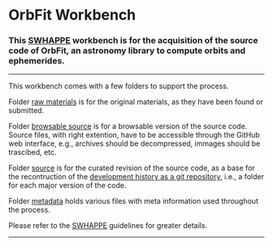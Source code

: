 # OrbFit Workbench

### This [SWHAPPE](https://github.com/Unipisa/SWHAPPE) workbench is for the acquisition of the source code of OrbFit, an astronomy library to compute orbits and ephemerides.  

-------------------

This workbench comes with a few folders to support the process.

Folder [raw materials](./raw_materials) is for the original materials, as they have been found or submitted.

Folder [browsable source](./browsable_source) is for a browsable version of the source code. Source files, with right extention, have to be accessible through the GitHub web interface, e.g., archives should be decompressed, immages should be trascibed, etc.

Folder [source](./source) is for the curated revision of the source code, as a base for the recontruction of the [development history as a git repository](https://github.com/Unipisa/OrbFit-Workbench/tree/SourceCode), i.e., a folder for each major version of the code.

Folder [metadata](/.metadata) holds various files with meta information used throughout the process. 

Please refer to the [SWHAPPE](https://github.com/Unipisa/SWHAPPE) guidelines for greater details. 

-------------------
